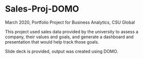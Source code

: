 # Sales-Proj-DOMO
March 2020, Portfolio Project for Business Analytics, CSU Global

This project used sales data provided by the university to assess a company, their values and goals, and generate a dashboard and presentation that would help track those goals.

Slide deck is provided, output was created using DOMO.
